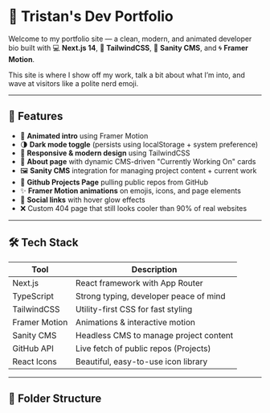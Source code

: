 # 🧠 Tristan's Dev Portfolio

Welcome to my portfolio site — a clean, modern, and animated developer bio built with 💻 **Next.js 14**, 🎨 **TailwindCSS**, 🧠 **Sanity CMS**, and 🌀 **Framer Motion**.

This site is where I show off my work, talk a bit about what I’m into, and wave at visitors like a polite nerd emoji.

---

## 🚀 Features

- 👋 **Animated intro** using Framer Motion
- 🌗 **Dark mode toggle** (persists using localStorage + system preference)
- 🎨 **Responsive & modern design** using TailwindCSS
- 🧾 **About page** with dynamic CMS-driven "Currently Working On" cards
- 🖼️ **Sanity CMS** integration for managing project content + current work
- 🧠 **Github Projects Page** pulling public repos from GitHub
- ✨ **Framer Motion animations** on emojis, icons, and page elements
- 🔗 **Social links** with hover glow effects
- ❌ Custom 404 page that still looks cooler than 90% of real websites

---

## 🛠 Tech Stack

| Tool         | Description                              |
|--------------|------------------------------------------|
| Next.js      | React framework with App Router          |
| TypeScript   | Strong typing, developer peace of mind   |
| TailwindCSS  | Utility-first CSS for fast styling       |
| Framer Motion| Animations & interactive motion          |
| Sanity CMS   | Headless CMS to manage project content   |
| GitHub API   | Live fetch of public repos (Projects)    |
| React Icons  | Beautiful, easy-to-use icon library      |

---

## 🧱 Folder Structure

